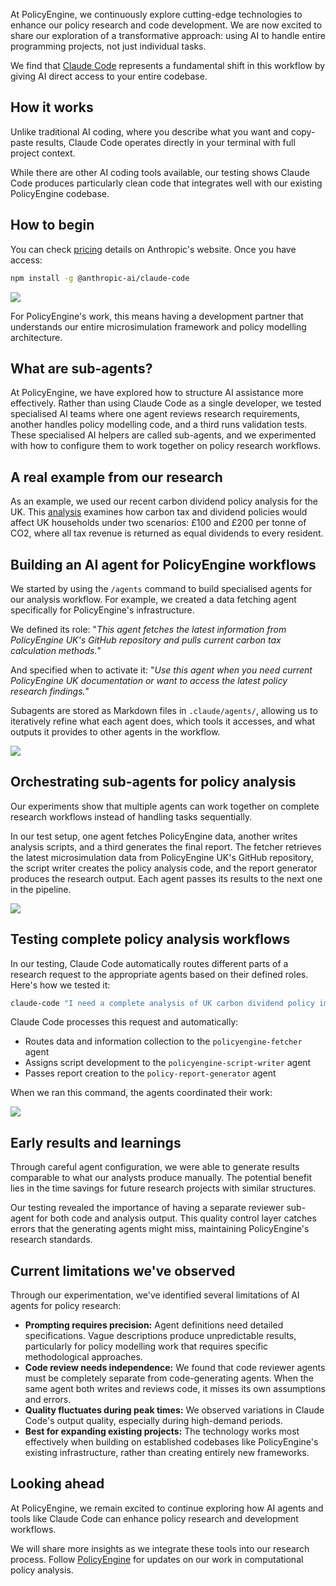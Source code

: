 At PolicyEngine, we continuously explore cutting-edge technologies to enhance our policy research and code development. We are now excited to share our exploration of a transformative approach: using AI to handle entire programming projects, not just individual tasks.

We find that [Claude Code](https://www.claude.com/product/claude-code) represents a fundamental shift in this workflow by giving AI direct access to your entire codebase.

## How it works

Unlike traditional AI coding, where you describe what you want and copy-paste results, Claude Code operates directly in your terminal with full project context.

While there are other AI coding tools available, our testing shows Claude Code produces particularly clean code that integrates well with our existing PolicyEngine codebase.

## How to begin

You can check [pricing](https://claude.com/pricing) details on Anthropic's website. Once you have access:

```bash
npm install -g @anthropic-ai/claude-code
```

![](/images/posts/ai-agent-post/image1.png)

For PolicyEngine's work, this means having a development partner that understands our entire microsimulation framework and policy modelling architecture.

## What are sub-agents?

At PolicyEngine, we have explored how to structure AI assistance more effectively. Rather than using Claude Code as a single developer, we tested specialised AI teams where one agent reviews research requirements, another handles policy modelling code, and a third runs validation tests. These specialised AI helpers are called sub-agents, and we experimented with how to configure them to work together on policy research workflows.

## A real example from our research

As an example, we used our recent carbon dividend policy analysis for the UK. This [analysis](https://policyengine.org/uk/research/uk-carbon-tax-dividend) examines how carbon tax and dividend policies would affect UK households under two scenarios: £100 and £200 per tonne of CO2, where all tax revenue is returned as equal dividends to every resident.

## Building an AI agent for PolicyEngine workflows

We started by using the `/agents` command to build specialised agents for our analysis workflow. For example, we created a data fetching agent specifically for PolicyEngine's infrastructure.

We defined its role: "_This agent fetches the latest information from PolicyEngine UK's GitHub repository and pulls current carbon tax calculation methods._"

And specified when to activate it: "_Use this agent when you need current PolicyEngine UK documentation or want to access the latest policy research findings._"

Subagents are stored as Markdown files in `.claude/agents/`, allowing us to iteratively refine what each agent does, which tools it accesses, and what outputs it provides to other agents in the workflow.

![](/images/posts/ai-agent-post/image2.png)

## Orchestrating sub-agents for policy analysis

Our experiments show that multiple agents can work together on complete research workflows instead of handling tasks sequentially.

In our test setup, one agent fetches PolicyEngine data, another writes analysis scripts, and a third generates the final report. The fetcher retrieves the latest microsimulation data from PolicyEngine UK's GitHub repository, the script writer creates the policy analysis code, and the report generator produces the research output. Each agent passes its results to the next one in the pipeline.

![](/images/posts/ai-agent-post/image3.png)

## Testing complete policy analysis workflows

In our testing, Claude Code automatically routes different parts of a research request to the appropriate agents based on their defined roles. Here's how we tested it:

```bash
claude-code "I need a complete analysis of UK carbon dividend policy impacts on low-income households"
```

Claude Code processes this request and automatically:

- Routes data and information collection to the `policyengine-fetcher` agent
- Assigns script development to the `policyengine-script-writer` agent
- Passes report creation to the `policy-report-generator` agent

When we ran this command, the agents coordinated their work:

![](/images/posts/ai-agent-post/image4.png)

## Early results and learnings

Through careful agent configuration, we were able to generate results comparable to what our analysts produce manually. The potential benefit lies in the time savings for future research projects with similar structures.

Our testing revealed the importance of having a separate reviewer sub-agent for both code and analysis output. This quality control layer catches errors that the generating agents might miss, maintaining PolicyEngine's research standards.

## Current limitations we've observed

Through our experimentation, we've identified several limitations of AI agents for policy research:

- **Prompting requires precision:** Agent definitions need detailed specifications. Vague descriptions produce unpredictable results, particularly for policy modelling work that requires specific methodological approaches.
- **Code review needs independence:** We found that code reviewer agents must be completely separate from code-generating agents. When the same agent both writes and reviews code, it misses its own assumptions and errors.
- **Quality fluctuates during peak times:** We observed variations in Claude Code's output quality, especially during high-demand periods.
- **Best for expanding existing projects:** The technology works most effectively when building on established codebases like PolicyEngine's existing infrastructure, rather than creating entirely new frameworks.

## Looking ahead

At PolicyEngine, we remain excited to continue exploring how AI agents and tools like Claude Code can enhance policy research and development workflows.

We will share more insights as we integrate these tools into our research process. Follow [PolicyEngine](https://policyengine.org/) for updates on our work in computational policy analysis.
